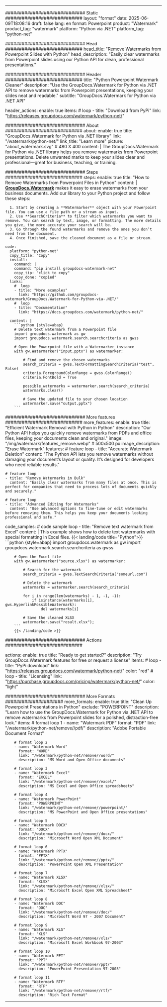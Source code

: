 
---
############################# Static ############################
layout: "format"
date:  2025-06-09T18:08:16
draft: false
lang: en
format: Powerpoint
product: "Watermark"
product_tag: "watermark"
platform: "Python via .NET"
platform_tag: "python-net"

############################# Head ############################
head_title: "Remove Watermarks from Powerpoint Slides with Python"
head_description: "Easily clear watermarks from Powerpoint slides using our Python API for clean, professional presentations."

############################# Header ############################
title: "Python Powerpoint Watermark Cleaner" 
description: "Use the GroupDocs.Watermark for Python via .NET API to remove watermarks from Powerpoint presentations, keeping your slides neat and readable."
subtitle: "GroupDocs.Watermark for Python via .NET API" 

header_actions:
  enable: true
  items:
    #  loop
    - title: "Download from PyPi"
      link: "https://releases.groupdocs.com/watermark/python-net/"
      
############################# About ############################
about:
    enable: true
    title: "GroupDocs.Watermark for Python via .NET library"
    link: "/watermark/python-net/"
    link_title: "Learn more"
    picture: "about_watermark.svg" # 480 X 400
    content: |
       The GroupDocs.Watermark for Python via .NET library helps you remove watermarks from Powerpoint presentations. Delete unwanted marks to keep your slides clear and professional—great for business, teaching, or training.

############################# Steps ############################
steps:
    enable: true
    title: "How to Remove Watermarks from Powerpoint Files in Python"
    content: |
      **[GroupDocs.Watermark](https://products.groupdocs.com/watermark/python-net/)** makes it easy to erase watermarks from your business documents. Add our library to your Python project and follow these steps:
      
      1. Start by creating a **Watermarker** object with your Powerpoint file. You can use a file path or a stream as input.
      2. Use **SearchCriteria** to filter which watermarks you want to remove. You can search by text, image, or formatting. The more details you give, the more accurate your search will be.
      3. Go through the found watermarks and remove the ones you don’t need from the document.
      4. Once finished, save the cleaned document as a file or stream.
   
    code:
      platform: "python-net"
      copy_title: "Copy"
      install:
        command: |
        command: "pip install groupdocs-watermark-net"
        copy_tip: "click to copy"
        copy_done: "copied"
      links:
        #  loop
        - title: "More examples"
          link: "https://github.com/groupdocs-watermark/GroupDocs.Watermark-for-Python-via-.NET/"
        #  loop
        - title: "Documentation"
          link: "https://docs.groupdocs.com/watermark/python-net/"
          
      content: |
        ```python {style=abap}
        # Delete text watermark from a Powerpoint file
        import groupdocs.watermark as gw
        import groupdocs.watermark.search.searchcriteria as gwss

        # Open the Powerpoint file with a Watermarker instance
        with gw.Watermarker("input.pptx") as watermarker:

            # Find and remove the chosen watermarks
            search_criteria = gwss.TextFormattingSearchCriteria("test", False)
            criteria.ForegroundColorRange = gwss.ColorRange()
            criteria.FontBold = True

            possible_watermarks = watermarker.search(search_criteria)
            watermarks.clear()

            # Save the updated file to your chosen location
            watermarker.save("output.pptx")
        ```            

############################# More features ############################
more_features:
  enable: true
  title: "Efficient Watermark Removal with Python in Python"
  description: "Our Python API helps you quickly remove watermarks from PDFs and office files, keeping your documents clean and original."
  image: "/img/watermark/features_remove.webp" # 500x500 px
  image_description: "Erase Watermark"
  features:
    # feature loop
    - title: "Accurate Watermark Deletion"
      content: "The Python API lets you remove watermarks without damaging your document’s layout or quality. It’s designed for developers who need reliable results."

    # feature loop
    - title: "Remove Watermarks in Bulk"
      content: "Easily clear watermarks from many files at once. This is perfect for companies that need to process lots of documents quickly and securely."

    # feature loop
    - title: "Advanced Editing for Watermarks"
      content: "Use advanced options to fine-tune or edit watermarks before removing them. This helps you keep your documents looking professional and safe."
      
  code_samples:
    # code sample loop
    - title: "Remove text watermark from Excel"
      content: |
        This example shows how to delete text watermarks with special formatting in Excel files.
        {{< landing/code title="Python">}}
        ```python {style=abap}
        import groupdocs.watermark as gw
        import groupdocs.watermark.search.searchcriteria as gwss

        # Open the Excel file
        with gw.Watermarker("source.xlsx") as watermarker:

            # Search for the watermark
            search_criteria = gwss.TextSearchCriteria("someurl.com")

            # Delete the watermark
            watermarks = watermarker.search(search_criteria)

            for i in range(len(watermarks) - 1, -1, -1):
                if isinstance(watermarks[i], gws.HyperlinkPossibleWatermark):
                    del watermarks[i]

            # Save the cleaned XLSX
            watermarker.save("result.xlsx");
        ```
        {{< /landing/code >}}


############################# Actions ############################

actions:
  enable: true
  title: "Ready to get started?"
  description: "Try GroupDocs.Watermark features for free or request a license"
  items:
    #  loop
    - title: "PyPi download"
      link: "https://releases.groupdocs.com/watermark/python-net/"
      color: "red"
        #  loop
    - title: "Licensing"
      link: "https://purchase.groupdocs.com/pricing/watermark/python-net/"
      color: "light"


############################# More Formats #####################
more_formats:
    enable: true
    title: "Clean Up Powerpoint Presentations in Python"
    exclude: "POWERPOINT"
    description: "Learn how to use the GroupDocs.Watermark for Python via .NET API to remove watermarks from Powerpoint slides for a polished, distraction-free look."
    items: 
        # format loop 1
        - name: "Watermark PDF"
          format: "PDF"
          link: "/watermark/python-net/remove//pdf/"
          description: "Adobe Portable Document Format"

        # format loop 2
        - name: "Watermark Word"
          format: "WORD"
          link: "/watermark/python-net/remove//word/"
          description: "MS Word and Open Office documents"
          
        # format loop 3
        - name: "Watermark Excel"
          format: "EXCEL"
          link: "/watermark/python-net/remove//excel/"
          description: "MS Excel and Open Office spreadsheets"

        # format loop 4
        - name: "Watermark PowerPoint"
          format: "POWERPOINT"
          link: "/watermark/python-net/remove//powerpoint/"
          description: "MS PowerPoint and Open Office presentations"

        # format loop 5
        - name: "Watermark DOCX"
          format: "DOCX"
          link: "/watermark/python-net/remove//docx/"
          description: "Microsoft Word Open XML Document"
          
        # format loop 6
        - name: "Watermark PPTX"
          format: "PPTX"
          link: "/watermark/python-net/remove//pptx/"
          description: "PowerPoint Open XML Presentation"
          
        # format loop 7
        - name: "Watermark XLSX"
          format: "XLSX"
          link: "/watermark/python-net/remove//xlsx/"
          description: "Microsoft Excel Open XML Spreadsheet"

        # format loop 8
        - name: "Watermark DOC"
          format: "DOC"
          link: "/watermark/python-net/remove//doc/"
          description: "Microsoft Word 97 - 2007 Document"

        # format loop 9
        - name: "Watermark XLS"
          format: "XLS"
          link: "/watermark/python-net/remove//xls/"
          description: "Microsoft Excel Workbook 97-2003"

        # format loop 10
        - name: "Watermark PPT"
          format: "PPT"
          link: "/watermark/python-net/remove//ppt/"
          description: "PowerPoint Presentation 97-2003"

        # format loop 11
        - name: "Watermark RTF"
          format: "RTF"
          link: "/watermark/python-net/remove//rtf/"
          description: "Rich Text Format"

---